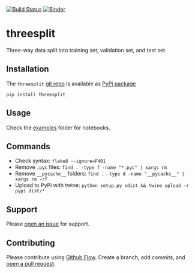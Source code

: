 [![Build Status](https://travis-ci.org/kmedian/threesplit.svg?branch=master)](https://travis-ci.org/kmedian/threesplit)
[![Binder](https://mybinder.org/badge.svg)](https://mybinder.org/v2/gh/kmedian/threesplit/master?urlpath=lab)

# threesplit
Three-way data split into training set, validation set, and test set.


## Installation
The `threesplit` [git repo](http://github.com/kmedian/threesplit) is available as [PyPi package](https://pypi.org/project/threesplit)

```
pip install threesplit
```


## Usage
Check the [examples](examples) folder for notebooks.


## Commands
* Check syntax: `flake8 --ignore=F401`
* Remove `.pyc` files: `find . -type f -name "*.pyc" | xargs rm`
* Remove `__pycache__` folders: `find . -type d -name "__pycache__" | xargs rm -rf`
* Upload to PyPi with twine: `python setup.py sdist && twine upload -r pypi dist/*`



## Support
Please [open an issue](https://github.com/kmedian/threesplit/issues/new) for support.


## Contributing
Please contribute using [Github Flow](https://guides.github.com/introduction/flow/). Create a branch, add commits, and [open a pull request](https://github.com/kmedian/threesplit/compare/).
